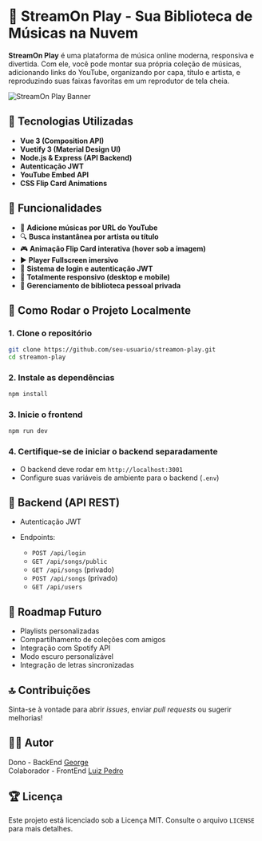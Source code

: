# 🎵 StreamOn Play - Sua Biblioteca de Músicas na Nuvem

**StreamOn Play** é uma plataforma de música online moderna, responsiva e divertida. Com ele, você pode montar sua própria coleção de músicas, adicionando links do YouTube, organizando por capa, título e artista, e reproduzindo suas faixas favoritas em um reprodutor de tela cheia.

![StreamOn Play Banner](./assets/banner.png)

## 🔧 Tecnologias Utilizadas

- **Vue 3 (Composition API)**
- **Vuetify 3 (Material Design UI)**
- **Node.js & Express (API Backend)**
- **Autenticação JWT**
- **YouTube Embed API**
- **CSS Flip Card Animations**

## 🚀 Funcionalidades

- 🎵 **Adicione músicas por URL do YouTube**
- 🔍 **Busca instantânea por artista ou título**
- 🎮 **Animação Flip Card interativa (hover sob a imagem)**
- ▶️ **Player Fullscreen imersivo**
- 🔐 **Sistema de login e autenticação JWT**
- 📱 **Totalmente responsivo (desktop e mobile)**
- 📃 **Gerenciamento de biblioteca pessoal privada**

## 🔧 Como Rodar o Projeto Localmente

### 1. Clone o repositório

```bash
git clone https://github.com/seu-usuario/streamon-play.git
cd streamon-play
```

### 2. Instale as dependências

```bash
npm install
```

### 3. Inicie o frontend

```bash
npm run dev
```

### 4. Certifique-se de iniciar o backend separadamente

- O backend deve rodar em `http://localhost:3001`
- Configure suas variáveis de ambiente para o backend (`.env`)

## 🔹 Backend (API REST)

- Autenticação JWT
- Endpoints:

  - `POST /api/login`
  - `GET /api/songs/public`
  - `GET /api/songs` (privado)
  - `POST /api/songs` (privado)
  - `GET /api/users`

## 🌟 Roadmap Futuro

- Playlists personalizadas
- Compartilhamento de coleções com amigos
- Integração com Spotify API
- Modo escuro personalizável
- Integração de letras sincronizadas

## 🔝 Contribuições

Sinta-se à vontade para abrir _issues_, enviar _pull requests_ ou sugerir melhorias!

## 🙋‍♂️ Autor

Dono - BackEnd [George](https://github.com/Georgelxll)  
Colaborador - FrontEnd [Luiz Pedro](https://github.com/luuizpeedro)

## 🏆 Licença

Este projeto está licenciado sob a Licença MIT. Consulte o arquivo `LICENSE` para mais detalhes.
